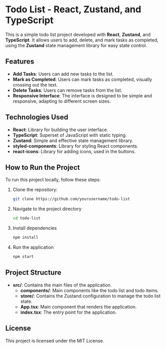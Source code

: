 # Todo List - React, Zustand, and TypeScript

This is a simple todo list project developed with **React**, **Zustand**, and **TypeScript**. It allows users to add, delete, and mark tasks as completed, using the **Zustand** state management library for easy state control.

## Features

- **Add Tasks**: Users can add new tasks to the list.
- **Mark as Completed**: Users can mark tasks as completed, visually crossing out the text.
- **Delete Tasks**: Users can remove tasks from the list.
- **Responsive Interface**: The interface is designed to be simple and responsive, adapting to different screen sizes.

## Technologies Used

- **React**: Library for building the user interface.
- **TypeScript**: Superset of JavaScript with static typing.
- **Zustand**: Simple and effective state management library.
- **styled-components**: Library for styling React components.
- **react-icons**: Library for adding icons, used in the buttons.

## How to Run the Project

To run this project locally, follow these steps:

1. Clone the repository:

   ```bash
   git clone https://github.com/yourusername/todo-list
   ```
   
2. Navigate to the project directory
   ```bash
   cd todo-list
   ```
   
3. Install dependencies

   ```bash
   npm install
   ```

4. Run the application

   ```bash
   npm start
   ```

## Project Structure

- **src/**: Contains the main files of the application.
  - **components/**: Main components like the todo list and todo items.
  - **store/**: Contains the Zustand configuration to manage the todo list state.
  - **App.tsx**: Main component that renders the application.
  - **index.tsx**: The entry point for the application.   

## License

This project is licensed under the MIT License.
